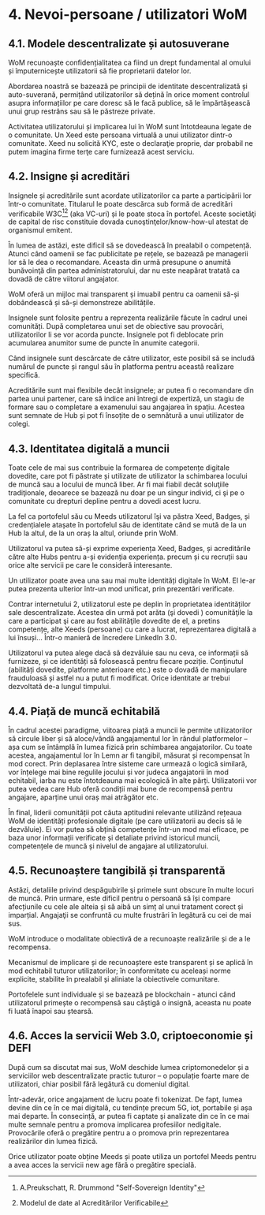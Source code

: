 # 4. Nevoi-persoane / utilizatori WoM

## 4.1. Modele descentralizate și autosuverane

WoM recunoaște confidențialitatea ca fiind un drept fundamental al omului și împuternicește utilizatorii să fie proprietarii datelor lor.

Abordarea noastră se bazează pe principii de identitate descentralizată și auto-suverană, permițând utilizatorilor să dețină în orice moment controlul asupra informațiilor pe care doresc să le facă publice, să le împărtășească unui grup restrâns sau să le păstreze private.

Activitatea utilizatorului și implicarea lui în WoM sunt întotdeauna legate de o comunitate. Un Xeed este persoana virtuală a unui utilizator dintr-o comunitate. Xeed nu solicită KYC, este o declaraţie proprie, dar probabil ne putem imagina firme terţe care furnizează acest serviciu.

## 4.2. Insigne și acreditări

Insignele și acreditările sunt acordate utilizatorilor ca parte a participării lor într-o comunitate. Titularul le poate descărca sub formă de acreditări verificabile W3C[^7][^8] (aka VC-uri) și le poate stoca în portofel. Aceste societăţi de capital de risc constituie dovada cunoştinţelor/know-how-ul atestat de organismul emitent.

În lumea de astăzi, este dificil să se dovedească în prealabil o competență. Atunci când oamenii se fac publicitate pe rețele, se bazează pe managerii lor să le dea o recomandare. Aceasta din urmă presupune o anumită bunăvoinţă din partea administratorului, dar nu este neapărat tratată ca dovadă de către viitorul angajator.

WoM oferă un mijloc mai transparent și imuabil pentru ca oamenii să-și dobândească și să-și demonstreze abilitățile.

Insignele sunt folosite pentru a reprezenta realizările făcute în cadrul unei comunități. După completarea unui set de obiective sau provocări, utilizatorilor li se vor acorda puncte. Insignele pot fi deblocate prin acumularea anumitor sume de puncte în anumite categorii.

Când insignele sunt descărcate de către utilizator, este posibil să se includă numărul de puncte și rangul său în platforma pentru această realizare specifică.

Acreditările sunt mai flexibile decât insignele; ar putea fi o recomandare din partea unui partener, care să indice ani întregi de expertiză, un stagiu de formare sau o completare a examenului sau angajarea în spațiu. Acestea sunt semnate de Hub și pot fi însoțite de o semnătură a unui utilizator de colegi.

## 4.3. Identitatea digitală a muncii

Toate cele de mai sus contribuie la formarea de competențe digitale dovedite, care pot fi păstrate și utilizate de utilizator la schimbarea locului de muncă sau a locului de muncă liber. Ar fi mai fiabil decât soluţiile tradiţionale, deoarece se bazează nu doar pe un singur individ, ci şi pe o comunitate cu drepturi depline pentru a dovedi acest lucru.

La fel ca portofelul său cu Meeds utilizatorul îşi va păstra Xeed, Badges, și credențialele atașate în portofelul său de identitate când se mută de la un Hub la altul, de la un oraș la altul, oriunde prin WoM.

Utilizatorul va putea să-și exprime experiența Xeed, Badges, și acreditările către alte Hubs pentru a-și evidenția experiența. precum și cu recruții sau orice alte servicii pe care le consideră interesante.

Un utilizator poate avea una sau mai multe identități digitale în WoM. El le-ar putea prezenta ulterior într-un mod unificat, prin prezentări verificate.

Contrar internetului 2, utilizatorul este pe deplin în proprietatea identităților sale descentralizate. Acestea din urmă pot arăta (şi dovedi ) comunităţile la care a participat şi care au fost abilităţile dovedite de el, a pretins competențe, alte Xeeds (persoane) cu care a lucrat, reprezentarea digitală a lui însuși... Într-o manieră de încredere LinkedIn 3.0.

Utilizatorul va putea alege dacă să dezvăluie sau nu ceva, ce informații să furnizeze, și ce identități să folosească pentru fiecare poziție. Conținutul (abilități dovedite, platforme anterioare etc.) este o dovadă de manipulare frauduloasă și astfel nu a putut fi modificat. Orice identitate ar trebui dezvoltată de-a lungul timpului.

## 4.4. Piață de muncă echitabilă

În cadrul acestei paradigme, viitoarea piață a muncii le permite utilizatorilor să circule liber și să aloce/vândă angajamentul lor în rândul platformelor – așa cum se întâmplă în lumea fizică prin schimbarea angajatorilor. Cu toate acestea, angajamentul lor în Lemn ar fi tangibil, măsurat și recompensat în mod corect. Prin deplasarea între sisteme care urmează o logică similară, vor înțelege mai bine regulile jocului și vor judeca angajatorii în mod echitabil, iarba nu este întotdeauna mai ecologică în alte părți. Utilizatorii vor putea vedea care Hub oferă condiții mai bune de recompensă pentru angajare, aparține unui oraș mai atrăgător etc.

În final, liderii comunității pot căuta aptitudini relevante utilizând rețeaua WoM de identități profesionale digitale (pe care utilizatorii au decis să le dezvăluie). Ei vor putea să obțină competențe într-un mod mai eficace, pe baza unor informații verificate și detaliate privind istoricul muncii, competențele de muncă și nivelul de angajare al utilizatorului.

## 4.5. Recunoaștere tangibilă și transparentă

Astăzi, detaliile privind despăgubirile şi primele sunt obscure în multe locuri de muncă. Prin urmare, este dificil pentru o persoană să își compare afecțiunile cu cele ale alteia și să aibă un simț al unui tratament corect și imparțial. Angajaţii se confruntă cu multe frustrări în legătură cu cei de mai sus.

WoM introduce o modalitate obiectivă de a recunoaște realizările și de a le recompensa.

Mecanismul de implicare și de recunoaștere este transparent și se aplică în mod echitabil tuturor utilizatorilor; în conformitate cu aceleași norme explicite, stabilite în prealabil și aliniate la obiectivele comunitare.

Portofelele sunt individuale și se bazează pe blockchain - atunci când utilizatorul primește o recompensă sau câștigă o insignă, aceasta nu poate fi luată înapoi sau ștearsă.

## 4.6. Acces la servicii Web 3.0, criptoeconomie și DEFI

După cum sa discutat mai sus, WoM deschide lumea criptomonedelor și a serviciilor web descentralizate practic tuturor – o populație foarte mare de utilizatori, chiar posibil fără legătură cu domeniul digital.

Într-adevăr, orice angajament de lucru poate fi tokenizat. De fapt, lumea devine din ce în ce mai digitală, cu tendințe precum 5G, iot, portabile și așa mai departe. În consecință, ar putea fi captate și analizate din ce în ce mai multe semnale pentru a promova implicarea profesiilor nedigitale. Provocările oferă o pregătire pentru a o promova prin reprezentarea realizărilor din lumea fizică.

Orice utilizator poate obține Meeds și poate utiliza un portofel Meeds pentru a avea acces la servicii new age fără o pregătire specială.

[^7]: A.Preukschatt, R. Drummond "Self-Sovereign Identity"
[^8]: Modelul de date al Acreditărilor Verificabile
